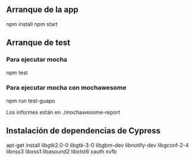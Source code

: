 ## Arranque de la app
npm install
npm start
## Arranque de test
### Para ejecutar mocha
npm test 
### Para ejecutar mocha con mochawesome
npm run test-guapo

Los informes están en ./mochawesome-report
## Instalación de dependencias de Cypress
apt-get install libgtk2.0-0 libgtk-3-0 libgbm-dev libnotify-dev libgconf-2-4 libnss3 libxss1 libasound2 libxtst6 xauth xvfb
